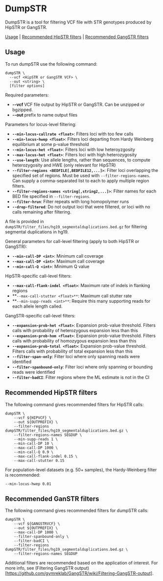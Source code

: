 # DumpSTR

DumpSTR is a tool for filtering VCF file with STR genotypes produced by HipSTR or GangSTR.

[Usage](#usage) | [Recommended HipSTR filters](#hipstr) | [Recommended GangSTR filters](#gangstr)


<a name="usage"></a>
## Usage
To run dumpSTR use the following command:
```
dumpSTR \
  --vcf <HipSTR or GangSTR VCF> \
  --out <string> \
  [filter options]
```

Required parameters:
* **--vcf <GangSTR or HipSTR VCF>** VCF file output by HipSTR or GangSTR. Can be unzipped or bgzipped.
* **--out <string>** prefix to name output files

Parameters for locus-level filtering:
* **`--min-locus-callrate <float>`**: Filters loci with too few calls
* **`--min-locus-hwep <float>`**: Filters loci departing from Hardy Weinberg equilibrium at some p-value threshold
* **`--min-locus-het <float>`**: Filters loci with low heteroyzgosity
* **`--max-locus-het <float>`**: Filters loci with high heterozygosity
* **`--use-length`**: Use allele lengths, rather than sequences, to compute heterozygosity and HWE (only relevant for HipSTR)
* **`--filter-regions <BEDFILE[,BEDFILE12,...]>`**: Filter loci overlapping the specified set of regions. Must be used with `--filter-regions-names`. Can supply a comma-separated list to each to apply multiple region filters.
* **`--filter-regions-names <string[,string2,...]>`**: Filter names for each BED file specified in `--filter-regions`.
* **`--filter-hrun`**: Filter repeats with long homopolymer runs
* **`--drop-filtered`**: Do not output loci that were filtered, or loci with no calls remaining after filtering.

A file is provided in `dumpSTR/filter_files/hg19_segmentalduplications.bed.gz` for filtering segmental duplications in hg19.

General parameters for call-level filtering (apply to both HipSTR or GangSTR):
* **`--min-call-DP <int>`**: Minimum call coverage
* **`--max-call-DP <int>`**: Maximum call coverage
* **`--min-call-Q <int>`**: Minimum Q value

HipSTR-specific call-level filters:
* **`--max-call-flank-indel <float>`**: Maximum rate of indels in flanking regions
* **`--max-call-stutter <float>**`: Maximum call stutter rate
* **`--min-supp-reads <int>**`: Require this many supporting reads for each allele length called.

GangSTR-specific call-level filters:
* **`--expansion-prob-het <float>`**: Expansion prob-value threshold. Filters calls with probability of heterozygous expansion less than this
* **`--expansion-prob-hom <float>`**: Expansion prob-value threshold. Filters calls with probability of homozygous expansion less than this
* **`--expansion-prob-total <float>`**: Expansion prob-value threshold. Filters calls with probability of total expansion less than this
* **`--filter-span-only`**: Filter loci where only spanning reads were identified
* **`--filter-spanbound-only`**: Filter loci where only spanning or bounding reads were identified
* **`--filter-badCI`**: Filter regions where the ML estimate is not in the CI

<a name="hipstr"></a>
## Recommended HipSTR filters

The following command gives recommended filters for HipSTR calls:

```
dumpSTR \
    --vcf ${HIPVCF} \
    --out ${OUTPREFIX} \
    --filter-regions dumpSTR/filter_files/hg19_segmentalduplications.bed.gz \
    --filter-regions-names SEGDUP \
    --min-supp-reads 1 \
    --min-call-DP 10 \
    --max-call-DP 1000 \
    --min-call-Q 0.9 \
    --max-call-flank-indel 0.15 \
    --max-call-stutter 0.15
```

For population-level datasets (e.g. 50+ samples), the Hardy-Weinberg filter is recommended:
```
--min-locus-hwep 0.01
```

<a name="gangstr"></a>
## Recommended GanSTR filters

The following command gives recommended filters for dumpSTR calls:

```
dumpSTR \
    --vcf ${GANGSTRVCF} \
    --out ${OUTPREFIX} \
    --max-call-DP 1000 \
    --filter-spanbound-only \
    --filter-badCI \
    --filter-regions dumpSTR/filter_files/hg19_segmentalduplications.bed.gz \
    --filter-regions-names SEGDUP
```

Additional filters are recommended based on the application of interest. For more info, see (Filtering GangSTR output)[https://github.com/gymreklab/GangSTR/wiki/Filtering-GangSTR-output].